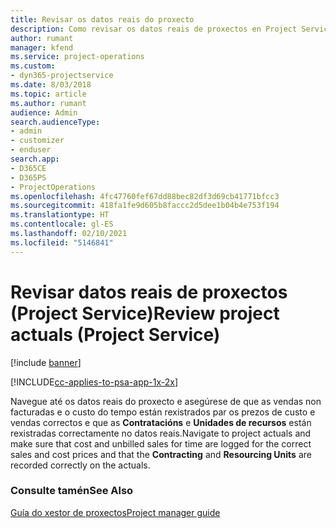 ```yaml
---
title: Revisar os datos reais do proxecto
description: Como revisar os datos reais de proxectos en Project Service
author: rumant
manager: kfend
ms.service: project-operations
ms.custom:
- dyn365-projectservice
ms.date: 8/03/2018
ms.topic: article
ms.author: rumant
audience: Admin
search.audienceType:
- admin
- customizer
- enduser
search.app:
- D365CE
- D365PS
- ProjectOperations
ms.openlocfilehash: 4fc47760fef67dd88bec82df3d69cb41771bfcc3
ms.sourcegitcommit: 418fa1fe9d605b8faccc2d5dee1b04b4e753f194
ms.translationtype: HT
ms.contentlocale: gl-ES
ms.lasthandoff: 02/10/2021
ms.locfileid: "5146841"
---
```

# <a name="review-project-actuals-project-service"></a><span data-ttu-id="b9dd4-103">Revisar datos reais de proxectos (Project Service)</span><span class="sxs-lookup"><span data-stu-id="b9dd4-103">Review project actuals (Project Service)</span></span>

[!include [banner](../includes/psa-now-project-operations.md)]

[!INCLUDE[cc-applies-to-psa-app-1x-2x](../includes/cc-applies-to-psa-app-1x-2x.md)]

<span data-ttu-id="b9dd4-104">Navegue até os datos reais do proxecto e asegúrese de que as vendas non facturadas e o custo do tempo están rexistrados par os prezos de custo e vendas correctos e que as **Contratacións** e **Unidades de recursos** están rexistradas correctamente no datos reais.</span><span class="sxs-lookup"><span data-stu-id="b9dd4-104">Navigate to project actuals and make sure that cost and unbilled sales for time are logged for the correct sales and cost prices and that the **Contracting** and **Resourcing Units** are recorded correctly on the actuals.</span></span>  
  
### <a name="see-also"></a><span data-ttu-id="b9dd4-105">Consulte tamén</span><span class="sxs-lookup"><span data-stu-id="b9dd4-105">See Also</span></span>  
 [<span data-ttu-id="b9dd4-106">Guía do xestor de proxectos</span><span class="sxs-lookup"><span data-stu-id="b9dd4-106">Project manager guide</span></span>](../psa/project-manager-guide.md)
